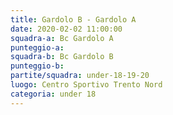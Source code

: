 ```yaml
---
title: Gardolo B - Gardolo A
date: 2020-02-02 11:00:00
squadra-a: Bc Gardolo A
punteggio-a: 
squadra-b: Bc Gardolo B
punteggio-b: 
partite/squadra: under-18-19-20
luogo: Centro Sportivo Trento Nord
categoria: under 18
---
```

